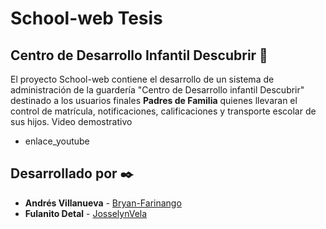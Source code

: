 # School-web Tesis
## Centro de Desarrollo Infantil Descubrir 🚀
El proyecto School-web contiene el desarrollo de un sistema de administración de la guardería "Centro de Desarrollo infantil Descubrir" destinado a los usuarios finales **Padres de Familia** quienes llevaran el control de matrícula, notificaciones, calificaciones y transporte escolar de sus hijos.
Video demostrativo 
* enlace_youtube
## Desarrollado por ✒️
* **Andrés Villanueva** - [Bryan-Farinango](https://gist.github.com/Bryan-Farinango)
* **Fulanito Detal** - [JosselynVela](https://github.com/JosselynVela)

